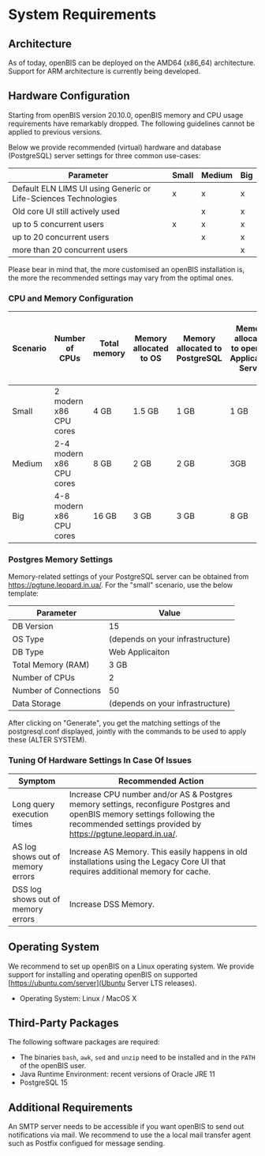 System Requirements
===================

## Architecture

As of today, openBIS can be deployed on the AMD64 (x86_64) architecture.
Support for ARM architecture is currently being developed.


## Hardware Configuration

Starting from openBIS version 20.10.0, openBIS memory and CPU usage requirements have remarkably dropped. The following guidelines cannot be applied to previous versions.

Below we provide recommended (virtual) hardware and database (PostgreSQL) server settings for three common use-cases:

| Parameter | Small | Medium | Big |
|---|---|---|---|
| Default ELN LIMS UI using Generic or Life-Sciences Technologies | x | x | x |
| Old core UI still actively used  | | x | x |
| up to 5 concurrent users | x | x | x |
| up to 20 concurrent users | | x | x |
| more than 20 concurrent users | | | x |

Please bear in mind that, the more customised an openBIS installation is, the more the recommended settings may vary from the optimal ones.


### CPU and Memory Configuration

| Scenario | Number of CPUs | Total memory | Memory allocated to OS | Memory allocated to PostgreSQL | Memory allocated to openBIS Application Server | Memory allocated to openBIS Data Store Server |
|---|---|---|---|---|---|---|
| Small | 2 modern x86 CPU cores | 4 GB | 1.5 GB | 1 GB | 1 GB | 0.5 GB |
| Medium | 2-4 modern x86 CPU cores | 8 GB | 2 GB | 2 GB | 3GB | 1 GB |
| Big | 4-8 modern x86 CPU cores | 16 GB | 3 GB | 3 GB | 8 GB | 2 GB |


### Postgres Memory Settings

Memory-related settings of your PostgreSQL server can be obtained from https://pgtune.leopard.in.ua/. For the "small" scenario, use the below template:

| Parameter | Value |
|---|---|
| DB Version | 15 |
| OS Type | (depends on your infrastructure) |
| DB Type | Web Applicaiton |
| Total Memory (RAM) | 3 GB |
| Number of CPUs | 2 |
| Number of Connections | 50 |
| Data Storage | (depends on your infrastructure) |

After clicking on "Generate", you get the matching settings of the postgresql.conf displayed, jointly with the commands to be used to apply these (ALTER SYSTEM).


### Tuning Of Hardware Settings In Case Of Issues

| Symptom | Recommended Action |
|---|---|
| Long query execution times | Increase CPU number and/or AS & Postgres memory settings, reconfigure Postgres and openBIS memory settings following the recommended settings provided by https://pgtune.leopard.in.ua/. |
| AS log shows out of memory errors | Increase AS Memory. This easily happens in old installations using the Legacy Core UI that requires additional memory for cache. |
| DSS log shows out of memory errors | Increase DSS Memory. |


## Operating System

We recommend to set up openBIS on a Linux operating system. We provide support for installing and operating openBIS on supported [https://ubuntu.com/server](Ubuntu Server LTS releases).
- Operating System: Linux / MacOS X


## Third-Party Packages

The following software packages are required:

- The binaries `bash`, `awk`, `sed` and `unzip` need to be installed and in the `PATH` of the openBIS user.
- Java Runtime Environment: recent versions of Oracle JRE 11
- PostgreSQL 15


## Additional Requirements

An SMTP server needs to be accessible if you want openBIS to send out notifications via mail. We recommend to use the a local mail transfer agent such as Postfix configued for message sending.
